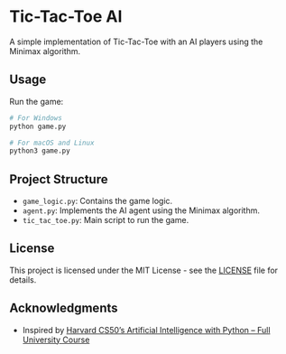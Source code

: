 # Tic-Tac-Toe AI

A simple implementation of Tic-Tac-Toe with an AI players using the Minimax algorithm.

## Usage

Run the game:

```bash
# For Windows
python game.py

# For macOS and Linux
python3 game.py
```

## Project Structure

- `game_logic.py`: Contains the game logic.
- `agent.py`: Implements the AI agent using the Minimax algorithm.
- `tic_tac_toe.py`: Main script to run the game.

## License
This project is licensed under the MIT License - see the [LICENSE](LICENSE) file for details.

## Acknowledgments
- Inspired by [Harvard CS50’s Artificial Intelligence with Python – Full University Course](https://example.com](https://youtu.be/5NgNicANyqM?si=r5DMbJim6xvA7Wwe)https://youtu.be/5NgNicANyqM?si=r5DMbJim6xvA7Wwe)
